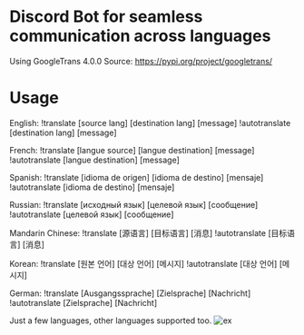 # Discord Bot for seamless communication across languages
Using GoogleTrans 4.0.0 
Source: https://pypi.org/project/googletrans/

# Usage
English: !translate [source lang] [destination lang] [message] 
!autotranslate [destination lang] [message]

French: !translate [langue source] [langue destination] [message] 
!autotranslate [langue destination] [message]

Spanish: !translate [idioma de origen] [idioma de destino] [mensaje] 
!autotranslate [idioma de destino] [mensaje]

Russian: !translate [исходный язык] [целевой язык] [сообщение] 
!autotranslate [целевой язык] [сообщение]

Mandarin Chinese: !translate [源语言] [目标语言] [消息] 
!autotranslate [目标语言] [消息]

Korean: !translate [원본 언어] [대상 언어] [메시지] 
!autotranslate [대상 언어] [메시지]

German: !translate [Ausgangssprache] [Zielsprache] [Nachricht] 
!autotranslate [Zielsprache] [Nachricht]

Just a few languages, other languages supported too.
![ex](https://cdn.discordapp.com/attachments/599673872408772660/1214434040619335750/Screenshot_2024-03-04_at_11.46.59_PM.png?ex=65f918d6&is=65e6a3d6&hm=eeb2ba88631fe01be450ab4e6725f8593fd463fa5a9fa815e574417367c463a1&)
